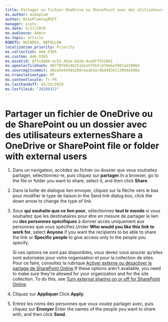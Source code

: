 ```yaml
---
title: Partager un fichier OneDrive ou SharePoint avec des utilisateurs externes
ms.author: mikeplum
author: MikePlumleyMSFT
manager: scotv
ms.date: 5/17/2018
ms.audience: Admin
ms.topic: article
ROBOTS: NOINDEX, NOFOLLOW
localization_priority: Priority
ms.collection: Adm_O365
ms.custom: Adm_O365
ms.assetid: 8f5c866b-ec51-45ea-b2da-4ce4ff551041
ms.openlocfilehash: 46778fb6146251d1e5f5bfc476ebaf882ad19904
ms.sourcegitcommit: d6ea5e9458a2b8ceaab3ac4bd483e1130b9a398a
ms.translationtype: MT
ms.contentlocale: fr-FR
ms.lasthandoff: 01/15/2019
ms.locfileid: "28288322"
---
```

# <a name="share-a-onedrive-or-sharepoint-file-or-folder-with-external-users"></a><span data-ttu-id="6593c-102">Partager un fichier de OneDrive ou de SharePoint ou un dossier avec des utilisateurs externes</span><span class="sxs-lookup"><span data-stu-id="6593c-102">Share a OneDrive or SharePoint file or folder with external users</span></span>

1. <span data-ttu-id="6593c-103">Dans un navigateur, accédez au fichier ou dossier que vous souhaitez partager, sélectionnez-le, puis cliquez sur **partager**.</span><span class="sxs-lookup"><span data-stu-id="6593c-103">In a browser, go to the file or folder you want to share, select it, and then click **Share**.</span></span>
    
2. <span data-ttu-id="6593c-104">Dans la boîte de dialogue lien envoyer, cliquez sur la flèche vers le bas pour modifier le type de liaison.</span><span class="sxs-lookup"><span data-stu-id="6593c-104">In the Send link dialog box, click the down arrow to change the type of link.</span></span>
    
3. <span data-ttu-id="6593c-105">Sous **qui souhaite que ce lien pour**, sélectionnez **tout le monde** si vous souhaitez que les destinataires pour être en mesure de partager le lien ou **des personnes spécifiques** à donner accès uniquement aux personnes que vous spécifiez.</span><span class="sxs-lookup"><span data-stu-id="6593c-105">Under **Who would you like this link to work for**, select **Anyone** if you want the recipients to be able to share the link or **Specific people** to give access only to the people you specify.</span></span> 
    
    <span data-ttu-id="6593c-p101">Si ces options ne sont pas disponibles, vous devez vous assurer qu’elles sont autorisées pour votre organisation et pour la collection de sites. Pour ce faire, consultez la rubrique [Activer externe ou désactiver le partage de SharePoint Online](https://go.microsoft.com/fwlink/?linkid=866426).</span><span class="sxs-lookup"><span data-stu-id="6593c-p101">If these options aren't available, you need to make sure they're allowed for your organization and for the site collection. To do this, see [Turn external sharing on or off for SharePoint Online](https://go.microsoft.com/fwlink/?linkid=866426).</span></span>
    
4. <span data-ttu-id="6593c-108">Cliquez sur **Appliquer**.</span><span class="sxs-lookup"><span data-stu-id="6593c-108">Click **Apply**.</span></span>
    
5. <span data-ttu-id="6593c-109">Entrez les noms des personnes que vous voulez partager avec, puis cliquez sur **Envoyer**.</span><span class="sxs-lookup"><span data-stu-id="6593c-109">Enter the names of the people you want to share with, and then click **Send**.</span></span>
    

